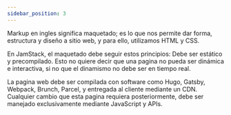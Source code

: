 ```yaml
---
sidebar_position: 3
---
```


Markup en ingles significa maquetado; es lo que nos permite dar forma, estructura y diseño a sitio web, y para ello, utilizamos HTML y CSS.


En JamStack, el maquetado debe seguir estos principios: Debe ser estático y precompilado. Esto no quiere decir que una pagina no pueda ser dinámica e interactiva, si no que el dinamismo no debe ser en tiempo real.


La pagina web debe ser compilada con software como Hugo, Gatsby, Webpack, Brunch, Parcel, y entregada al cliente mediante un CDN. Cualquier cambio que esta pagina requiera posteriormente, debe ser manejado exclusivamente mediante JavaScript y APIs.